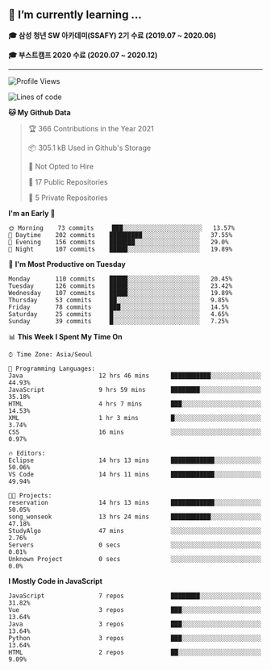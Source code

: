 ## 🌱 I’m currently learning ...

**🎓 삼성 청년 SW 아카데미(SSAFY) 2기 수료 (2019.07 ~ 2020.06)**

**🎓 부스트캠프 2020 수료 (2020.07 ~ 2020.12)**
 
-----

<!--START_SECTION:waka-->
![Profile Views](http://img.shields.io/badge/Profile%20Views-0-blue)

![Lines of code](https://img.shields.io/badge/From%20Hello%20World%20I%27ve%20Written-2.9%20million%20lines%20of%20code-blue)

**🐱 My Github Data** 

> 🏆 366 Contributions in the Year 2021
 > 
> 📦 305.1 kB Used in Github's Storage 
 > 
> 🚫 Not Opted to Hire
 > 
> 📜 17 Public Repositories 
 > 
> 🔑 5 Private Repositories  
 > 
**I'm an Early 🐤** 

```text
🌞 Morning    73 commits     ███░░░░░░░░░░░░░░░░░░░░░░   13.57% 
🌆 Daytime    202 commits    █████████░░░░░░░░░░░░░░░░   37.55% 
🌃 Evening    156 commits    ███████░░░░░░░░░░░░░░░░░░   29.0% 
🌙 Night      107 commits    █████░░░░░░░░░░░░░░░░░░░░   19.89%

```
📅 **I'm Most Productive on Tuesday** 

```text
Monday       110 commits    █████░░░░░░░░░░░░░░░░░░░░   20.45% 
Tuesday      126 commits    █████░░░░░░░░░░░░░░░░░░░░   23.42% 
Wednesday    107 commits    █████░░░░░░░░░░░░░░░░░░░░   19.89% 
Thursday     53 commits     ██░░░░░░░░░░░░░░░░░░░░░░░   9.85% 
Friday       78 commits     ███░░░░░░░░░░░░░░░░░░░░░░   14.5% 
Saturday     25 commits     █░░░░░░░░░░░░░░░░░░░░░░░░   4.65% 
Sunday       39 commits     █░░░░░░░░░░░░░░░░░░░░░░░░   7.25%

```


📊 **This Week I Spent My Time On** 

```text
⌚︎ Time Zone: Asia/Seoul

💬 Programming Languages: 
Java                     12 hrs 46 mins      ███████████░░░░░░░░░░░░░░   44.93% 
JavaScript               9 hrs 59 mins       ████████░░░░░░░░░░░░░░░░░   35.18% 
HTML                     4 hrs 7 mins        ███░░░░░░░░░░░░░░░░░░░░░░   14.53% 
XML                      1 hr 3 mins         █░░░░░░░░░░░░░░░░░░░░░░░░   3.74% 
CSS                      16 mins             ░░░░░░░░░░░░░░░░░░░░░░░░░   0.97%

🔥 Editors: 
Eclipse                  14 hrs 13 mins      ████████████░░░░░░░░░░░░░   50.06% 
VS Code                  14 hrs 11 mins      ████████████░░░░░░░░░░░░░   49.94%

🐱‍💻 Projects: 
reservation              14 hrs 13 mins      ████████████░░░░░░░░░░░░░   50.05% 
song_wonseok             13 hrs 24 mins      ███████████░░░░░░░░░░░░░░   47.18% 
StudyAlgo                47 mins             ░░░░░░░░░░░░░░░░░░░░░░░░░   2.76% 
Servers                  0 secs              ░░░░░░░░░░░░░░░░░░░░░░░░░   0.01% 
Unknown Project          0 secs              ░░░░░░░░░░░░░░░░░░░░░░░░░   0.0%

```

**I Mostly Code in JavaScript** 

```text
JavaScript               7 repos             ████████░░░░░░░░░░░░░░░░░   31.82% 
Vue                      3 repos             ███░░░░░░░░░░░░░░░░░░░░░░   13.64% 
Java                     3 repos             ███░░░░░░░░░░░░░░░░░░░░░░   13.64% 
Python                   3 repos             ███░░░░░░░░░░░░░░░░░░░░░░   13.64% 
HTML                     2 repos             ██░░░░░░░░░░░░░░░░░░░░░░░   9.09%

```



<!--END_SECTION:waka-->
